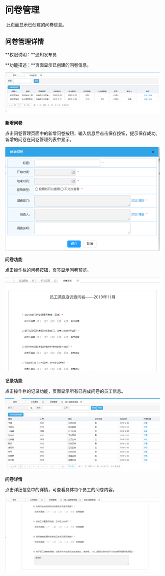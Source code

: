 # 问卷管理

​      此页面显示已创建的问卷信息。

## 问卷管理详情

**权限说明：**通知发布员

**功能描述：**页面显示已创建的问卷信息。

![问卷管理](问卷管理.png)

**新增问卷**

​       点击问卷管理页面中的新增问卷按钮，输入信息后点击保存按钮，提示保存成功。新增的问卷在问卷管理列表中显示。

![新增问卷](新增问卷.png)

**问卷功能**

点击操作栏的问卷按钮，页签显示问卷预览。

![问卷预览](问卷预览.png)

**记录功能**

点击操作栏的记录功能，页面显示所有已完成问卷的员工信息。

![记录](记录.png)

**问卷详情**

点击详细信息中的详情，可查看具体每个员工的问卷内容。

![详情](详情.png)

